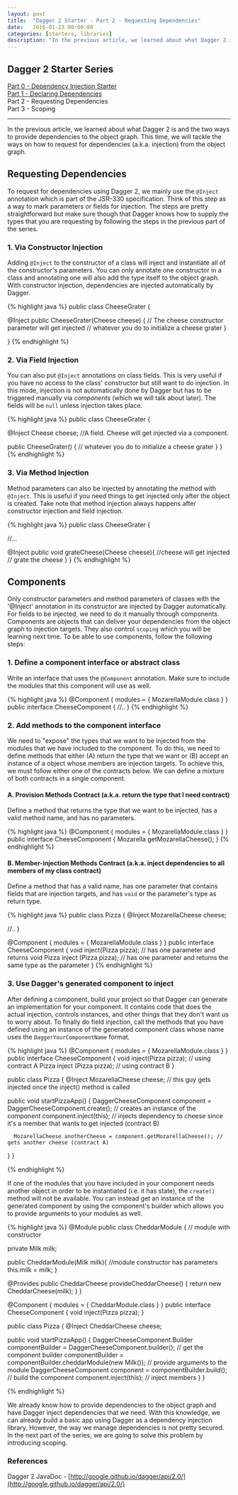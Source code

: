 ```yaml
---
layout: post
title:  "Dagger 2 Starter - Part 2 - Requesting Dependencies"
date:   2016-01-23 00:00:00
categories: [starters, libraries]
description: "In the previous article, we learned about what Dagger 2 is and the two ways to provide dependencies to the object graph. This time, we will tackle the ways on how to request for dependencies (a.k.a. injection) from the object graph."
---
```


## Dagger 2 Starter Series

[Part 0 - Dependency Injection Starter](http://androidnotes.github.io/starters/patterns/2016/01/16/dependency-injection-starter.html)   
[Part 1 - Declaring Dependencies](http://localhost:4000/starters/libraries/2016/01/17/dagger-2-starter-part-1.html)   
Part 2 - Requesting Dependencies   
Part 3 - Scoping   

_____________________________________________

In the previous article, we learned about what Dagger 2 is and the two ways to provide dependencies to the object graph. This time, we will tackle the ways on how to request for dependencies (a.k.a. injection) from the object graph.

## Requesting Dependencies
To request for dependencies using Dagger 2, we mainly use the `@Inject` annotation which is part of the JSR-330 specification. Think of this step as a way to mark parameters or fields for injection. The steps are pretty straightforward but make sure though that Dagger knows how to supply the types that you are requesting by following the steps in the previous part of the series.

### 1. Via Constructor Injection
Adding `@Inject` to the constructor of a class will inject and instantiate all of the constructor's parameters. You can only annotate one constructor in a class and annotating one will also add the type itself to the object graph. With constructor injection, dependencies are injected automatically by Dagger.

{% highlight java %}
public class CheeseGrater {

  @Inject
  public CheeseGrater(Cheese cheese) { // The cheese constructor parameter will get injected
    // whatever you do to initialize a cheese grater
  }

}
{% endhighlight %}

### 2. Via Field Injection
You can also put `@Inject` annotations on class fields. This is very useful if you have no access to the class' constructor but still want to do injection. In this mode, injection is not automatically done by Dagger but has to be triggered manually via *components* (which we will talk about later). The fields will be `null` unless injection takes place.

{% highlight java %}
public class CheeseGrater {

  @Inject
  Cheese cheese; //A field. Cheese will get injected via a component.

  public CheeseGrater() {
    // whatever you do to initialize a cheese grater
  }
}
{% endhighlight %}

### 3. Via Method Injection
Method parameters can also be injected by annotating the method with `@Inject`. This is useful if you need things to get injected only after the object is created. Take note that method injection always happens after constructor injection and field injection.

{% highlight java %}
public class CheeseGrater {

  //...

  @Inject
  public void grateCheese(Cheese cheese){ //cheese will get injected
    // grate the cheese
  }
}
{% endhighlight %}

## Components

Only constructor parameters and method parameters of classes with the '@Inject' annotation in its constructor are injected by Dagger automatically. For fields to be injected, we need to do it manually through components. Components are objects that can deliver your dependencies from the object graph to injection targets. They also control `scoping` which you will be learning next time. To be able to use components, follow the following steps:

### 1. Define a component interface or abstract class
Write an interface that uses the `@Component` annotation. Make sure to include the modules that this component will use as well.

{% highlight java %}
@Component {
  modules = {
    MozarellaModule.class
  }
}
public interface CheeseComponent {
  //..
}
{% endhighlight %}

### 2. Add methods to the component interface
We need to "expose" the types that we want to be injected from the modules that we have included to the component. To do this, we need to define methods that either (A) return the type that we want or (B) accept an instance of a object whose members are injection targets. To achieve this, we must follow either one of the contracts below. We can define a mixture of both contracts in a single component.

#### A. Provision Methods Contract (a.k.a. return the type that I need contract)
Define a method that returns the type that we want to be injected, has a valid method name, and has no parameters.

{% highlight java %}
@Component {
  modules = {
    MozarellaModule.class
  }
}
public interface CheeseComponent {
  Mozarella getMozarellaCheese();
}
{% endhighlight %}

#### B. Member-injection Methods Contract (a.k.a. inject dependencies to all members of my class contract)
Define a method that has a valid name, has one parameter that contains fields that are injection targets, and has `void` or the parameter's type as return type.

{% highlight java %}
public class Pizza {
  @Inject
  MozarellaCheese cheese;

  //..
}

@Component {
  modules = {
    MozarellaModule.class
  }
}
public interface CheeseComponent {
  void inject(Pizza pizza); // has one parameter and returns void
  Pizza inject (Pizza pizza); // has one parameter and returns the same type as the parameter
}
{% endhighlight %}

### 3. Use Dagger's generated component to inject
After defining a component, build your project so that Dagger can generate an implementation for your component. It contains code that does the actual injection, controls instances, and other things that they don't want us to worry about. To finally do field injection, call the methods that you have defined using an instance of the generated component class whose name uses the `DaggerYourComponentName` format.

{% highlight java %}
@Component {
  modules = {
    MozarellaModule.class
  }
}
public interface CheeseComponent {
  void inject(Pizza pizza); // using contract A
  Pizza inject (Pizza pizza); // using contract B
}

public class Pizza {
  @Inject
  MozarellaCheese cheese; // this guy gets injected once the inject() method is called

  public void startPizzaApp() {
      DaggerCheeseComponent component = DaggerCheeseComponent.create(); // creates an instance of the component
      component.inject(this); // injects dependency to cheese since it's a member that wants to get injected (contract B)

      MozarellaCheese anotherCheese = component.getMozarellaCheese(); // gets another cheese (contract A)
  }
}

{% endhighlight %}

If one of the modules that you have included in your component needs another object in order to be instantiated (i.e. it has state), the `create()` method will not be available. You can instead get an instance of the generated component by using the component's builder which allows you to provide arguments to your modules as well.

{% highlight java %}
@Module
public class CheddarModule { // module with constructor

   private Milk milk;

   public CheddarModule(Milk milk){ //module constructor has parameters
     this.milk = milk;
   }

   @Provides
   public CheddarCheese provideCheddarCheese() {
      return new CheddarCheese(milk);
   }
}

@Component {
  modules = {
    CheddarModule.class
  }
}
public interface CheeseComponent {
  void inject(Pizza pizza);
}

public class Pizza {
  @Inject
  CheddarCheese cheese;

  public void startPizzaApp() {
      DaggerCheeseComponent.Builder componentBuilder = DaggerCheeseComponent.builder(); // get the component builder
      componentBuilder = componentBuilder.cheddarModule(new Milk()); // provide arguments to the module
      DaggerCheeseComponent component = componentBuilder.build(); // build the component
      component.inject(this); // inject members
  }
}

{% endhighlight %}

We already know how to provide dependencies to the object graph and have Dagger inject dependencies that we need. With this knowledge, we can already build a basic app using Dagger as a dependency injection library. However, the way we manage dependencies is not pretty secured. In the next part of the series, we are going to solve this problem by introducing scoping.

### References
Dagger 2 JavaDoc - [http://google.github.io/dagger/api/2.0/](http://google.github.io/dagger/api/2.0/)
